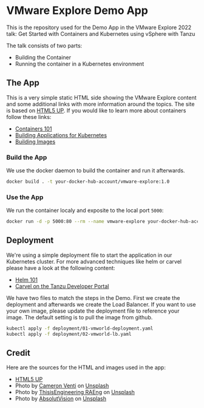 # VMware Explore Demo App

This is the repository used for the Demo App in the VMware Explore 2022 talk: Get Started with Containers and Kubernetes using vSphere with Tanzu

The talk consists of two parts:

* Building the Container
* Running the container in a Kubernetes environment

## The App

This is a very simple static HTML side showing the VMware Explore content and some additional links with more information around the topics. The site is based on [HTML5 UP](https://html5up.net/). If you would like to learn more about containers follow these links:

* [Containers 101](https://kube.academy/courses/containers-101)
* [Building Applications for Kubernetes](https://kube.academy/courses/building-applications-for-kubernetes)
* [Building Images](https://kube.academy/courses/building-images)

### Build the App

We use the docker daemon to build the container and run it afterwards.

```bash
docker build . -t your-docker-hub-account/vmware-explore:1.0
```

### Use the App

We run the container localy and exposite to the local port ```5000```:

```bash
docker run -d -p 5000:80 --rm --name vmware-explore your-docker-hub-account/vmware-explore:1.0
```

## Deployment

We're using a simple deployment file to start the application in our Kubernetes cluster. For more advanced techniques like helm or carvel please have a look at the following content:

* [Helm 101](https://kube.academy/courses/helm-101)
* [Carvel on the Tanzu Developer Portal](https://tanzu.vmware.com/developer/guides/kubernetes/carvel/)

We have two files to match the steps in the Demo. First we create the deployment and afterwards we create the Load Balancer. If you want to use your own image, please update the deployment file to reference your image. The default setting is to pull the image from github.

```bash
kubectl apply -f deployment/01-vmworld-deployment.yaml
kubectl apply -f deployment/02-vmworld-lb.yaml
```

## Credit

Here are the sources for the HTML and images used in the app: 

* [HTML5 UP](https://html5up.net/)
* Photo by [Cameron Venti](https://unsplash.com/@ventiviews?utm_source=unsplash&utm_medium=referral&utm_content=creditCopyText) on [Unsplash](https://unsplash.com/s/photos/container?utm_source=unsplash&utm_medium=referral&utm_content=creditCopyText)
* Photo by [ThisisEngineering RAEng](https://unsplash.com/@thisisengineering?utm_source=unsplash&utm_medium=referral&utm_content=creditCopyText) on [Unsplash](https://unsplash.com/s/photos/code-female?utm_source=unsplash&utm_medium=referral&utm_content=creditCopyText)
* Photo by [AbsolutVision](https://unsplash.com/@freegraphictoday?utm_source=unsplash&utm_medium=referral&utm_content=creditCopyText) on [Unsplash](https://unsplash.com/s/photos/post-it?utm_source=unsplash&utm_medium=referral&utm_content=creditCopyText)
